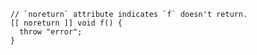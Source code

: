 
        // `noreturn` attribute indicates `f` doesn't return.
        [[ noreturn ]] void f() {
          throw "error";
        }
